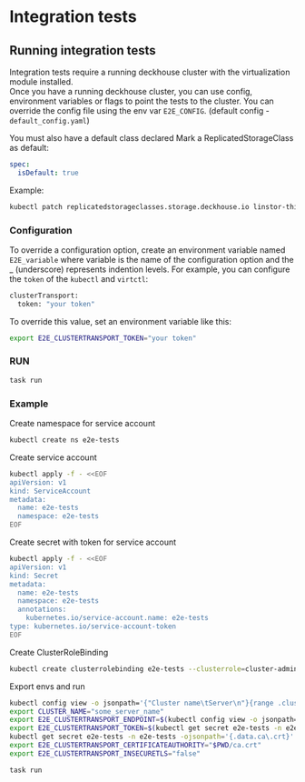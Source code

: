 # Integration tests

## Running integration tests

Integration tests require a running deckhouse cluster with the virtualization module installed.  
Once you have a running deckhouse cluster, you can use config, environment variables or flags  to
point the tests to the cluster. 
You can override the config file using the env var ```E2E_CONFIG```.
(default config - ```default_config.yaml```)

You must also have a default class declared
Mark a ReplicatedStorageClass as default:
```yaml
spec:
  isDefault: true
```
Example:
```bash
kubectl patch replicatedstorageclasses.storage.deckhouse.io linstor-thin-r3 --type=json  -p='[{"op": "replace", "path":"/spec/isDefault", "value":true}]'
```
### Configuration
To override a configuration option, create an environment variable named ```E2E_variable``` where variable is the name of the configuration option and the _ (underscore) represents indention levels. 
For example, you can configure the ```token``` of the ```kubectl``` and ```virtctl```:
```bash
clusterTransport:
  token: "your token"
```
To override this value, set an environment variable like this:
```bash
export E2E_CLUSTERTRANSPORT_TOKEN="your token"
```

### RUN

```bash
task run
```

### Example
Create namespace for service account
```bash
kubectl create ns e2e-tests
```
Create service account
```bash
kubectl apply -f - <<EOF
apiVersion: v1
kind: ServiceAccount
metadata:
  name: e2e-tests
  namespace: e2e-tests
EOF
```
Create secret with token for service account
```bash
kubectl apply -f - <<EOF
apiVersion: v1
kind: Secret
metadata:
  name: e2e-tests
  namespace: e2e-tests
  annotations:
    kubernetes.io/service-account.name: e2e-tests
type: kubernetes.io/service-account-token
EOF
```
Create ClusterRoleBinding 
```bash
kubectl create clusterrolebinding e2e-tests --clusterrole=cluster-admin --serviceaccount=e2e-tests:e2e-tests
```
Export envs and run
```bash
kubectl config view -o jsonpath='{"Cluster name\tServer\n"}{range .clusters[*]}{.name}{"\t"}{.cluster.server}{"\n"}{end}'
export CLUSTER_NAME="some_server_name"
export E2E_CLUSTERTRANSPORT_ENDPOINT=$(kubectl config view -o jsonpath="{.clusters[?(@.name==\"$CLUSTER_NAME\")].cluster.server}")
export E2E_CLUSTERTRANSPORT_TOKEN=$(kubectl get secret e2e-tests -n e2e-tests -ojsonpath='{.data.token}' | base64 -d)
kubectl get secret e2e-tests -n e2e-tests -ojsonpath='{.data.ca\.crt}' | base64 -d > ca.crt
export E2E_CLUSTERTRANSPORT_CERTIFICATEAUTHORITY="$PWD/ca.crt"
export E2E_CLUSTERTRANSPORT_INSECURETLS="false"

task run
```